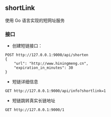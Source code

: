 ## shortLink
使用 Go 语言实现的短网址服务

### 接口
 - 创建短链接口： 
```
POST http://127.0.0.1:9000/api/shorten
{
   	"url": "http://www.hiningmeng.cn",
   	"expiration_in_minutes": 30
}
```

 - 短链详细信息
```
GET http://127.0.0.1:9000/api/info?shortlink=1
```

 - 短链跳转真实长链地址
```
GET http://127.0.0.1:9000/1
```